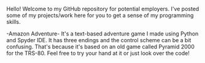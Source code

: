 Hello! Welcome to my GitHub repository for potential employers.
I've posted some of my projects/work here for you to get a sense of my programming skills. 

-Amazon Adventure-
It's a text-based adventure game I made using Python and Spyder IDE.
It has three endings and the control scheme can be a bit confusing. 
That's because it's based on an old game called Pyramid 2000 for the TRS-80.
Feel free to try your hand at it or just look over the code!

